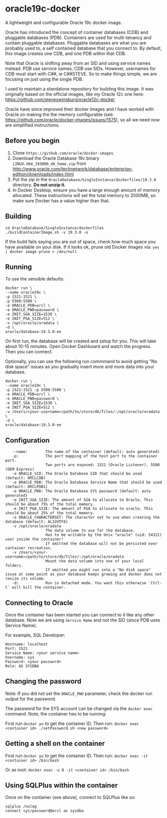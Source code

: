 # oracle19c-docker
A lightweight and configurable Oracle 19c docker image.

Oracle has introduced the concept of container databases (CDB) and pluggable databases (PDB). Containers are used for multi-tenancy and contain pluggable databases. Pluggable databases are what you are probably used to, a self contained database that you connect to. By default, this image creates one CDB, and one PDB within that CDB.

Note that Oracle is shifting away from an SID and using service names instead. PDB use service names, CDB use SIDs. However, usernames for CDB must start with C##, ie C##STEVE. So to make things simple, we are focusing on just using the single PDB.

I used to maintain a standalone repository for building this image. It was originally based on the official images, like my Oracle 12c one here: https://github.com/steveswinsburg/oracle12c-docker

Oracle have since improved their docker images and I have worked with Oracle on making the the memory configurable (see https://github.com/oracle/docker-images/issues/1575), so all we need now are simplified instructions.

Before you begin
----------------

1. Clone `https://github.com/oracle/docker-images`.
1. Download the Oracle Database 19c binary `LINUX.X64_193000_db_home.zip` from http://www.oracle.com/technetwork/database/enterprise-edition/downloads/index.html
1. Put the zip in the `OracleDatabase/SingleInstance/dockerfiles/19.3.0` directory. **Do not unzip it.**
1. In Docker Desktop, ensure you have a large enough amount of memory allocated. These instructions will set the total memory to 2000MB, so make sure Docker has a value higher than that.

Building
--------


````
cd OracleDatabase/SingleInstance/dockerfiles
./buildContainerImage.sh -v 19.3.0 -e
````

If the build fails saying you are out of space, check how much space you have available on your disk. If it looks ok, prune old Docker images via: 
`yes | docker image prune > /dev/null`

Running
-------

To use the sensible defaults:

```
docker run \
--name oracle19c \
-p 1521:1521 \
-p 5500:5500 \
-e ORACLE_PDB=orcl \
-e ORACLE_PWD=password \
-e INIT_SGA_SIZE=1536 \
-e INIT_PGA_SIZE=512 \
-v /opt/oracle/oradata \
-d \
oracle/database:19.3.0-ee
```

On first run, the database will be created and setup for you. This will take about 10-15 minutes. Open Docker Dashboard and watch the progress. Then you can connect.

Optionally, you can use the following run commmand to avoid getting "No disk space" issues as you gradually insert more and more data into your database.

```
docker run \
--name oracle19c \
-p 1521:1521 -p 5500:5500 \
-e ORACLE_PDB=orcl \
-e ORACLE_PWD=password \
-e INIT_SGA_SIZE=1536 \
-e INIT_PGA_SIZE=512 \
-v /Users/<your-username>/path/to/store/db/files/:/opt/oracle/oradata \
-d \
oracle/database:19.3.0-ee
```

Configuration
-------------

```
   --name:        The name of the container (default: auto generated)
   -p:            The port mapping of the host port to the container port.
                  Two ports are exposed: 1521 (Oracle Listener), 5500 (OEM Express)
   -e ORACLE_SID: The Oracle Database SID that should be used (default: ORCLCDB)
   -e ORACLE_PDB: The Oracle Database Service Name that should be used (default: ORCLPDB1)
   -e ORACLE_PWD: The Oracle Database SYS password (default: auto generated)
   -e INIT_SGA_SIZE: The amount of SGA to allocate to Oracle. This should be about 75% of the total memory.
   -e INIT_PGA_SIZE: The amount of PGA to alloxate to oracle. This should be about 25% of the total memory. 
   -e ORACLE_CHARACTERSET: The character set to use when creating the database (default: AL32UTF8)
   -v /opt/oracle/oradata
                  The data volume to use for the database.
                  Has to be writable by the Unix "oracle" (uid: 54321) user inside the container!
                  If omitted the database will not be persisted over container recreation.
   -v /Users/<your-username>/path/to/store/db/files/:/opt/oracle/oradata
                  Mount the data volume into one of your local folders.
                  If omitted you might run into a "No disk space" issue at some point as your database keeps growing and docker does not resize its volume.
   -d:            Run in detached mode. You want this otherwise `Ctrl-C` will kill the container.
```

Connecting to Oracle
--------------------

Once the container has been started you can connect to it like any other database. Note we are using `Service Name` and not the SID (since PDB uses Service Name).

For example, SQL Developer:
```
Hostname: localhost
Port: 1521
Service Name: <your service name>
Username: sys
Password: <your password>
Role: AS SYSDBA

```

Changing the password
---------------------

Note: If you did not set the `ORACLE_PWD` parameter, check the docker run output for the password.

The password for the SYS account can be changed via the `docker exec` command. Note, the container has to be running:

First run `docker ps` to get the container ID. Then run:
`docker exec <container id> ./setPassword.sh <new password>`

Getting a shell on the container
--------------------------------
First run `docker ps` to get the container ID. Then run:
`docker exec -it <container id> /bin/bash`

Or as root:
`docker exec -u 0 -it <container id> /bin/bash`

Using SQLPlus within the container
----------------------------------

Once on the container (see above), connect to SQLPlus like so:
```
sqlplus /nolog
connect sys/password@orcl as sysdba
```
